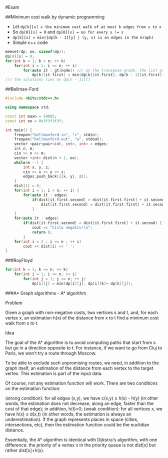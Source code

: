 #Exam

##Minimum cost walk by dynamic programming
- Let `dp[k][x] = the minimum cost walk of at most k edges from s to x`
- So `dp[0][s] = 0` and `dp[0][x] = oo for every x != s`
- `dp[k][x] = min({dp[k - 1][y] | (y, x) is an edges in the Graph)`
- Simple c++ code
```c++
memset(dp, oo, sizeof(dp));
dp[0][s] = 0;
for(int k = 1; k < n; ++ k)
    for(int i = 1; i <= n; ++ i)
        for(auto it : gt[node]) /// on the transpose graph. the list gt[node] contains pairs (nextNode, edgeCost)
            dp[k][it.first] = min(dp[k][it.first], dp[k - 1][it.first] + it.second)
/// the solutions lies on dp[n - 1][t]
```

##Bellman-Ford

```c++
#include <bits/stdc++.h>

using namespace std;

const int maxn = 50005;
const int oo = 0x3f3f3f3f;

int main() {
    freopen("bellmanford.in", "r", stdin);
    freopen("bellmanford.out", "w", stdout);
    vector <pair<pair<int, int>, int> > edges;
    int n, m;
    cin >> n >> m;
    vector <int> dist(n + 1, oo);
    while(m --) {
        int x, y, z;
        cin >> x >> y >> z;
        edges.push_back({{x, y}, z});
    }
    dist[1] = 0;
    for(int i = 1; i < n; ++ i) {
        for(auto it : edges)
            if(dist[it.first.second] > dist[it.first.first] + it.second) {
                dist[it.first.second] = dist[it.first.first] + it.second;
            }
    }
    for(auto it : edges)
        if(dist[it.first.second] > dist[it.first.first] + it.second) {
            cout << "Ciclu negativ!\n";
            return 0;
        }
    for(int i = 2 ; i <= n ; ++ i)
        cout << dist[i] << ' ';
}
```

###RoyFloyd

```c++
for(int k = 1; k <= n; ++ k)
    for(int i = 1; i <= n; ++ i)
        for(int j = 1; j <= n; ++ j)
            dp[i][j] = min(dp[i][j], dp[i][k]+ dp[k][j]);
```

###A\*
Graph algorithms - A\* algorithm

Problem

Given a graph with non-negative costs, two vertices s and t, and, for each vertex x, an estimation h(x) of the distance from x to t find a minimum cost walk from s to t.

Idea

The goal of the A\* algorithm is to avoid computing paths that start from s but go in a direction opposite to t. For instance, if we want to go from Cluj to Paris, we won't try a route through Moscow.

To be able to exclude such unpromising routes, we need, in addition to the graph itself, an estimation of the distance from each vertex to the target vertex. This estimation is part of the input data.

Of course, not any estimation function will work. There are two conditions on the estimation function:

(strong condition): for all edges (x,y), we have c(x,y) ≥ h(x) - h(y) (in other words, the estimation does not decrease, along an edge, faster than the cost of that edge); in addition, h(t)=0;
(weak condition): for all vertices x, we have h(x) ≤ d(x,t) (in other words, the estimation is always an underestimation).
If the graph represents places in space (cities, intersections, etc), then the estimation function could be the euclidian distance.

Essentially, the A\* algorithm is identical with Dijkstra's algorithm, with one difference: the priority of a vertex x in the priority queue is not dist[x] but rather dist[x]+h(x).

